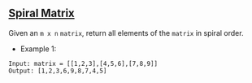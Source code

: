 ## [Spiral Matrix](https://leetcode.com/problems/spiral-matrix/)

Given an `m x n` `matrix`, return all elements of the `matrix` in spiral order.

- Example 1:
```
Input: matrix = [[1,2,3],[4,5,6],[7,8,9]]
Output: [1,2,3,6,9,8,7,4,5]
```